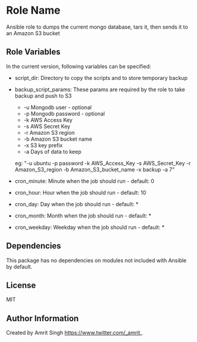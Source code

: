 Role Name
========

Ansible role to dumps the current mongo database, tars it, then sends it to an Amazon S3 bucket

Role Variables
--------------

In the current version, following variables can be specified:

- script_dir: Directory to copy the scripts and to store temporary backup
- backup_script_params: These params are required by the role to take backup and push to S3
   - -u      Mongodb user - optional
   - -p      Mongodb password - optional
   - -k      AWS Access Key
   - -s      AWS Secret Key
   - -r      Amazon S3 region
   - -b      Amazon S3 bucket name
   - -x      S3 key prefix
   - -a      Days of data to keep

   eg: "-u ubuntu -p password -k AWS_Access_Key -s AWS_Secret_Key -r Amazon_S3_region -b Amazon_S3_bucket_name -x backup -a 7"
- cron_minute: Minute when the job should run - default: 0
- cron_hour: Hour when the job should run - default: 10
- cron_day: Day when the job should run - default: *
- cron_month: Month when the job should run - default: *
- cron_weekday: Weekday when the job should run - default: *

Dependencies
------------

This package has no dependencies on modules not included with Ansible by default.

License
-------

MIT

Author Information
------------------

Created by Amrit Singh
https://www.twitter.com/_amrit_

